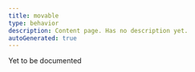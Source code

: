 ```yaml
---
title: movable
type: behavior
description: Content page. Has no description yet.
autoGenerated: true
---
```


Yet to be documented